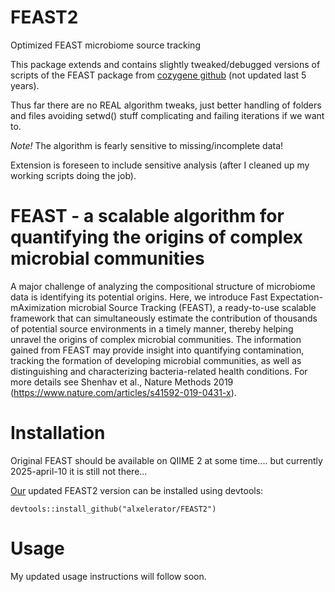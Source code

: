 # FEAST2
Optimized FEAST microbiome source tracking

This package extends and contains slightly tweaked/debugged versions of scripts of the FEAST package from [cozygene github](https://github.com/cozygene/FEAST) (not updated last 5 years).

Thus far there are no REAL algorithm tweaks, just better handling of folders and files avoiding setwd() stuff complicating and failing iterations if we want to.  

*Note!* The algorithm is fearly sensitive to missing/incomplete data!

Extension is foreseen to include sensitive analysis (after I cleaned up my working scripts doing the job).


# FEAST - a scalable algorithm for quantifying the origins of complex microbial communities
A major challenge of analyzing the compositional structure of microbiome data is identifying its potential origins. Here, we introduce Fast Expectation-mAximization microbial Source Tracking (FEAST), a ready-to-use scalable framework that can simultaneously estimate the contribution of thousands of potential source environments in a timely manner, thereby helping unravel the origins of complex microbial communities. The information gained from FEAST may provide insight into quantifying contamination, tracking the formation of developing microbial communities, as well as distinguishing and characterizing bacteria-related health conditions. For more details see Shenhav et al., Nature Methods 2019 (https://www.nature.com/articles/s41592-019-0431-x).

# Installation
Original FEAST should be available on QIIME 2 at some time.... but currently 2025-april-10 it is still not there...

<u>Our</u> updated FEAST2 version can be installed using devtools:

`devtools::install_github("alxelerator/FEAST2")`


# Usage

My updated usage instructions will follow soon.  


